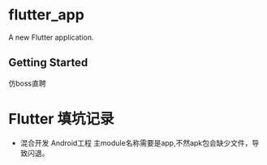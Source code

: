 # flutter_app

A new Flutter application.

## Getting Started

仿boss直聘


# Flutter 填坑记录
- 混合开发 Android工程 主module名称需要是app,不然apk包会缺少文件，导致闪退。
